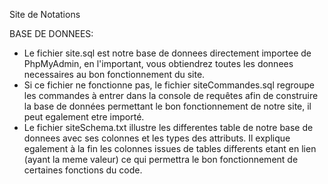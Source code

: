 Site de Notations

BASE DE DONNEES:
- Le fichier site.sql est notre base de donnees directement importee de PhpMyAdmin, en l'important, vous obtiendrez toutes les donnees necessaires au bon fonctionnement du site.
- Si ce fichier ne fonctionne pas, le fichier siteCommandes.sql regroupe les commandes à entrer dans la console de requêtes afin de construire la base de données permettant le bon fonctionnement de notre site, il peut egalement etre importé.
- Le fichier siteSchema.txt illustre les differentes table de notre base de donnees avec ses colonnes  et les types des attributs. Il explique egalement à la fin les colonnes issues de tables differents etant en lien (ayant la meme valeur) ce qui permettra le bon fonctionnement de certaines fonctions du code.
